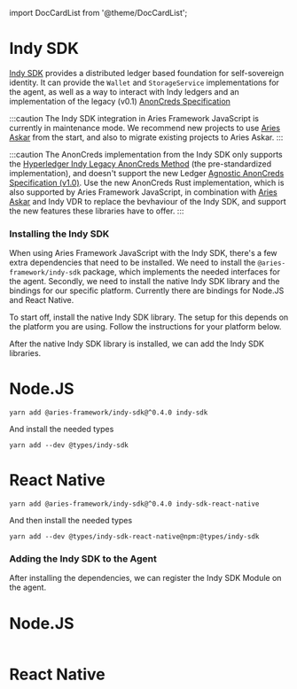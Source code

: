 import DocCardList from '@theme/DocCardList';

# Indy SDK

[Indy SDK](https://github.com/hyperledger/indy-sdk) provides a distributed ledger based foundation for self-sovereign identity. It can provide the `Wallet` and `StorageService` implementations for the agent, as well as a way to interact with Indy ledgers and an implementation of the legacy (v0.1) [AnonCreds Specification](https://hyperledger.github.io/anoncreds-spec/)

:::caution
The Indy SDK integration in Aries Framework JavaScript is currently in maintenance mode. We recommend new projects to use [Aries Askar](../aries-askar) from the start, and also to migrate existing projects to Aries Askar.
:::

:::caution
The AnonCreds implementation from the Indy SDK only supports the [Hyperledger Indy Legacy AnonCreds Method](https://hyperledger.github.io/anoncreds-methods-registry/#hyperledger-indy-legacy-anoncreds-method) (the pre-standardized implementation), and doesn't support the new Ledger [Agnostic AnonCreds Specification (v1.0)](https://hyperledger.github.io/anoncreds-spec/). Use the new AnonCreds Rust implementation, which is also supported by Aries Framework JavaScript, in combination with [Aries Askar](../aries-askar) and Indy VDR to replace the bevhaviour of the Indy SDK, and support the new features these libraries have to offer.
:::

### Installing the Indy SDK

When using Aries Framework JavaScript with the Indy SDK, there's a few extra dependencies that need to be installed. We need to install the `@aries-framework/indy-sdk` package, which implements the needed interfaces for the agent. Secondly, we need to install the native Indy SDK library and the bindings for our specific platform. Currently there are bindings for Node.JS and React Native.

To start off, install the native Indy SDK library. The setup for this depends on the platform you are using. Follow the instructions for your platform below.

<DocCardList />

After the native Indy SDK library is installed, we can add the Indy SDK libraries.

<!--tabs-->

# Node.JS

```console
yarn add @aries-framework/indy-sdk@^0.4.0 indy-sdk
```

And install the needed types

```console
yarn add --dev @types/indy-sdk
```

# React Native

```console
yarn add @aries-framework/indy-sdk@^0.4.0 indy-sdk-react-native
```

And then install the needed types

```console
yarn add --dev @types/indy-sdk-react-native@npm:@types/indy-sdk
```

<!--/tabs-->

### Adding the Indy SDK to the Agent

After installing the dependencies, we can register the Indy SDK Module on the agent.

<!--tabs-->

# Node.JS

```typescript showLineNumbers set-up-indy-sdk.ts section-1

```

# React Native

```typescript showLineNumbers set-up-indy-sdk-rn.ts section-1

```
